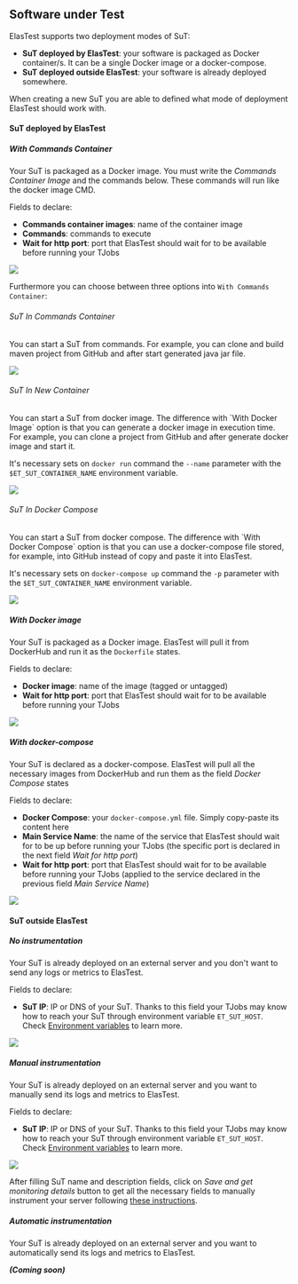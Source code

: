 <div class="range range-xs-left">
<div class="cell-xs-10 cell-lg-6 text-md-left inset-md-right-80 cell-lg-push-1 offset-top-50 offset-lg-top-0">
<h2 id="content" class="h1">Software under Test</h2>
<div class="offset-top-30 offset-md-top-50">
</div>
</div>
</div>

ElasTest supports two deployment modes of SuT:

- **SuT deployed by ElasTest**: your software is packaged as Docker container/s. It can be a single Docker image or a docker-compose.
- **SuT deployed outside ElasTest**: your software is already deployed somewhere.

When creating a new SuT you are able to defined what mode of deployment ElasTest should work with.

<h4 class="holder-subtitle link-top">SuT deployed by ElasTest</h4>

<h5 class="small-subtitle">With Commands Container</h5>

Your SuT is packaged as a Docker image. You must write the *Commands Container Image* and the commands below. These commands will run like the docker image CMD.

Fields to declare:

- **Commands container images**: name of the container image
- **Commands**: commands to execute
- **Wait for http port**: port that ElasTest should wait for to be available before running your TJobs

<p></p>
<div class="docs-gallery inline-block">
    <a data-fancybox="gallery-1" href="/docs/testing/images/docker_image.png"><img class="img-responsive img-wellcome" src="/docs/testing/images/commands_container.png"/></a>
</div>

Furthermore you can choose between three options into `With Commands Container`:

<h6 class="small-subtitle">SuT In Commands Container</h6>
You can start a SuT from commands. For example, you can clone and build maven project from GitHub and after start generated java jar file.

<p></p>
<div class="docs-gallery inline-block">
    <a data-fancybox="gallery-1" href="/docs/testing/images/sut_in_commands_container.png"><img class="img-responsive img-wellcome" src="/docs/testing/images/sut_in_commands_container.png"/></a>
</div>


<h6 class="small-subtitle">SuT In New Container</h6>
You can start a SuT from docker image. The difference with `With Docker Image` option is that you can generate a docker image in execution time. For example, you can clone a project from GitHub and after generate docker image and start it.

It's necessary sets on `docker run` command the `--name` parameter with the `$ET_SUT_CONTAINER_NAME` environment variable.

<p></p>
<div class="docs-gallery inline-block">
    <a data-fancybox="gallery-1" href="/docs/testing/images/sut_in_new_container.png"><img class="img-responsive img-wellcome" src="/docs/testing/images/sut_in_new_container.png"/></a>
</div>


<h6 class="small-subtitle">SuT In Docker Compose</h6>
You can start a SuT from docker compose. The difference with `With Docker Compose` option is that you can use a docker-compose file stored, for example, into GitHub instead of copy and paste it into ElasTest.

It's necessary sets on `docker-compose up` command the `-p` parameter with the `$ET_SUT_CONTAINER_NAME` environment variable.

<p></p>
<div class="docs-gallery inline-block">
    <a data-fancybox="gallery-1" href="/docs/testing/images/sut_in_docker_compose.png"><img class="img-responsive img-wellcome" src="/docs/testing/images/sut_in_docker_compose.png"/></a>
</div>



<h5 class="small-subtitle">With Docker image</h5>

Your SuT is packaged as a Docker image. ElasTest will pull it from DockerHub and run it as the `Dockerfile` states.

Fields to declare:

- **Docker image**: name of the image (tagged or untagged)
- **Wait for http port**: port that ElasTest should wait for to be available before running your TJobs

<p></p>
<div class="docs-gallery inline-block">
    <a data-fancybox="gallery-1" href="/docs/testing/images/docker_image.png"><img class="img-responsive img-wellcome" src="/docs/testing/images/docker_image.png"/></a>
</div>

<h5 class="small-subtitle">With docker-compose</h5>

Your SuT is declared as a docker-compose. ElasTest will pull all the necessary images from DockerHub and run them as the field _Docker Compose_ states

Fields to declare:

- **Docker Compose**: your `docker-compose.yml` file. Simply copy-paste its content here
- **Main Service Name**: the name of the service that ElasTest should wait for to be up before running your TJobs (the specific port is declared in the next field _Wait for http port_)
- **Wait for http port**: port that ElasTest should wait for to be available before running your TJobs (applied to the service declared in the previous field _Main Service Name_)

<p></p>
<div class="docs-gallery inline-block">
    <a data-fancybox="gallery-1" href="/docs/testing/images/docker_compose.png"><img class="img-responsive img-wellcome" src="/docs/testing/images/docker_compose.png"/></a>
</div>

<h4 class="holder-subtitle link-top">SuT outside ElasTest</h4>

<h5 class="small-subtitle">No instrumentation</h5>

Your SuT is already deployed on an external server and you don't want to send any logs or metrics to ElasTest.

Fields to declare:

- **SuT IP**: IP or DNS of your SuT. Thanks to this field your TJobs may know how to reach your SuT through environment variable `ET_SUT_HOST`. Check [Environment variables](/testing/environment-variables) to learn more.

<p></p>
<div class="docs-gallery inline-block">
    <a data-fancybox="gallery-1" href="/docs/testing/images/no_instrumentation.png"><img class="img-responsive img-wellcome" src="/docs/testing/images/no_instrumentation.png"/></a>
</div>

<h5 class="small-subtitle">Manual instrumentation</h5>

Your SuT is already deployed on an external server and you want to manually send its logs and metrics to ElasTest.

Fields to declare:

- **SuT IP**: IP or DNS of your SuT. Thanks to this field your TJobs may know how to reach your SuT through environment variable `ET_SUT_HOST`. Check [Environment variables](/testing/environment-variables) to learn more.

<p></p>
<div class="docs-gallery inline-block">
    <a data-fancybox="gallery-1" href="/docs/testing/images/manual_instrumentation.png"><img class="img-responsive img-wellcome" src="/docs/testing/images/manual_instrumentation.png"/></a>
</div>

After filling SuT name and description fields, click on _Save and get monitoring details_ button to get all the necessary fields to manually instrument your server following [these instructions]().

<h5 class="small-subtitle">Automatic instrumentation</h5>

Your SuT is already deployed on an external server and you want to automatically send its logs and metrics to ElasTest.

***(Coming soon)***

<script src="//code.jquery.com/jquery-3.2.1.min.js"></script>
<link rel="stylesheet" href="https://cdnjs.cloudflare.com/ajax/libs/fancybox/3.2.5/jquery.fancybox.min.css" />
<script src="https://cdnjs.cloudflare.com/ajax/libs/fancybox/3.2.5/jquery.fancybox.min.js"></script>

<script>
var galleries = $('div.docs-gallery');
for (var i = 1; i <= galleries.length; i++) {
    $().fancybox({
    selector : '[data-fancybox="gallery-' + i + '"]',
    infobar : true,
    arrows : false,
    loop: false,
    protect: true,
    transitionEffect: 'slide',
    buttons : [
        'close'
    ],
    clickOutside : 'close',
    clickSlide   : 'close',
  });
}
</script>
